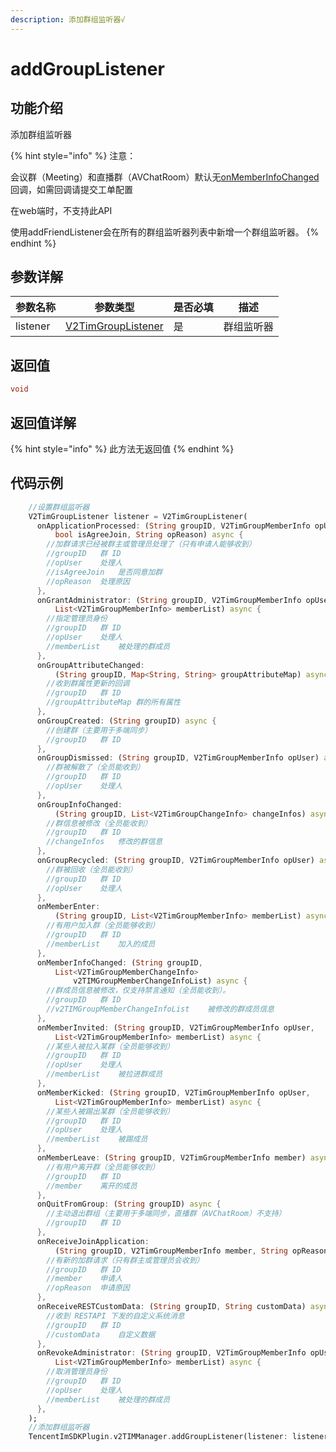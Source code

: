 ```yaml
---
description: 添加群组监听器√
---
```


# addGroupListener

## 功能介绍

添加群组监听器

{% hint style="info" %}
注意：

会议群（Meeting）和直播群（AVChatRoom）默认无[onMemberInfoChanged](../callbacks/onmemberinfochangedcallback.md)回调，如需回调请提交工单配置

在web端时，不支持此API

使用addFriendListener会在所有的群组监听器列表中新增一个群组监听器。
{% endhint %}

## 参数详解

| 参数名称     | 参数类型                                                                  | 是否必填 | 描述    |
| -------- | --------------------------------------------------------------------- | ---- | ----- |
| listener | [V2TimGroupListener](../keyClass/listener/v2timgrouplistener.md) | 是    | 群组监听器 |

## 返回值

```dart
void
```

## 返回值详解

{% hint style="info" %}
此方法无返回值
{% endhint %}

## 代码示例  &#x20;

```dart
    //设置群组监听器
    V2TimGroupListener listener = V2TimGroupListener(
      onApplicationProcessed: (String groupID, V2TimGroupMemberInfo opUser,
          bool isAgreeJoin, String opReason) async {
        //加群请求已经被群主或管理员处理了（只有申请人能够收到）
        //groupID	群 ID
        //opUser	处理人
        //isAgreeJoin	是否同意加群
        //opReason	处理原因
      },
      onGrantAdministrator: (String groupID, V2TimGroupMemberInfo opUser,
          List<V2TimGroupMemberInfo> memberList) async {
        //指定管理员身份
        //groupID	群 ID
        //opUser	处理人
        //memberList	被处理的群成员
      },
      onGroupAttributeChanged:
          (String groupID, Map<String, String> groupAttributeMap) async {
        //收到群属性更新的回调
        //groupID	群 ID
        //groupAttributeMap	群的所有属性
      },
      onGroupCreated: (String groupID) async {
        //创建群（主要用于多端同步）
        //groupID	群 ID
      },
      onGroupDismissed: (String groupID, V2TimGroupMemberInfo opUser) async {
        //群被解散了（全员能收到）
        //groupID	群 ID
        //opUser	处理人
      },
      onGroupInfoChanged:
          (String groupID, List<V2TimGroupChangeInfo> changeInfos) async {
        //群信息被修改（全员能收到）
        //groupID	群 ID
        //changeInfos	修改的群信息
      },
      onGroupRecycled: (String groupID, V2TimGroupMemberInfo opUser) async {
        //群被回收（全员能收到）
        //groupID	群 ID
        //opUser	处理人
      },
      onMemberEnter:
          (String groupID, List<V2TimGroupMemberInfo> memberList) async {
        //有用户加入群（全员能够收到）
        //groupID	群 ID
        //memberList	加入的成员
      },
      onMemberInfoChanged: (String groupID,
          List<V2TimGroupMemberChangeInfo>
              v2TIMGroupMemberChangeInfoList) async {
        //群成员信息被修改，仅支持禁言通知（全员能收到）。
        //groupID	群 ID
        //v2TIMGroupMemberChangeInfoList	被修改的群成员信息
      },
      onMemberInvited: (String groupID, V2TimGroupMemberInfo opUser,
          List<V2TimGroupMemberInfo> memberList) async {
        //某些人被拉入某群（全员能够收到）
        //groupID	群 ID
        //opUser	处理人
        //memberList	被拉进群成员
      },
      onMemberKicked: (String groupID, V2TimGroupMemberInfo opUser,
          List<V2TimGroupMemberInfo> memberList) async {
        //某些人被踢出某群（全员能够收到）
        //groupID	群 ID
        //opUser	处理人
        //memberList	被踢成员
      },
      onMemberLeave: (String groupID, V2TimGroupMemberInfo member) async {
        //有用户离开群（全员能够收到）
        //groupID	群 ID
        //member	离开的成员
      },
      onQuitFromGroup: (String groupID) async {
        //主动退出群组（主要用于多端同步，直播群（AVChatRoom）不支持）
        //groupID	群 ID
      },
      onReceiveJoinApplication:
          (String groupID, V2TimGroupMemberInfo member, String opReason) async {
        //有新的加群请求（只有群主或管理员会收到）
        //groupID	群 ID
        //member	申请人
        //opReason	申请原因
      },
      onReceiveRESTCustomData: (String groupID, String customData) async {
        //收到 RESTAPI 下发的自定义系统消息
        //groupID	群 ID
        //customData	自定义数据
      },
      onRevokeAdministrator: (String groupID, V2TimGroupMemberInfo opUser,
          List<V2TimGroupMemberInfo> memberList) async {
        //取消管理员身份
        //groupID	群 ID
        //opUser	处理人
        //memberList	被处理的群成员
      },
    );
    //添加群组监听器
    TencentImSDKPlugin.v2TIMManager.addGroupListener(listener: listener);
```
